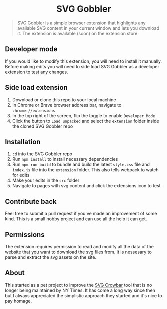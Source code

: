 <!-- <p align="center">
  <a target="_blank" rel="noopener noreferrer" href="/primer/components/blob/master/static/assets/readme-components.png"><img width="300px" src="https://github.com/primer/components/raw/master/static/assets/readme-components.png" style="max-width:100%;"></a>
</p> -->

<h1 align="center">SVG Gobbler</h1>

> SVG Gobbler is a simple browser extension that highlights any available SVG content in your current window and lets you download it. The extension is available (soon) on the extension store.

## Developer mode

If you would like to modify this extension, you will need to install it manually. Before making edits you will need to side load SVG Gobbler as a developer extension to test any changes.

## Side load extension

1. Download or clone this repo to your local machine
2. In Chrome or Brave browser address bar, navigate to `chrome://extensions`
3. In the top right of the screen, flip the toggle to enable `Developer Mode`
4. Click the button to `Load unpacked` and select the `extension` folder inside the cloned SVG Gobbler repo

## Installation

1. `cd` into the SVG Gobbler repo
2. Run `npm install` to install necessary dependencies
3. Run `npm run build` to bundle and build the latest `style.css` file and `index.js` file into the `extension` folder. This also tells webpack to watch for edits
4. Make your edits in the `src` folder
5. Navigate to pages with svg content and click the extensions icon to test

## Contribute back

Feel free to submit a pull request if you've made an improvement of some kind. This is a small hobby project and can use all the help it can get.

## Permissions

The extension requires permission to read and modify all the data of the website that you want to download the svg files from. It is nessesary to parse and extract the svg assets on the site.

## About

This started as a pet project to improve the [SVG Crowbar](http://nytimes.github.com/svg-crowbar/) tool that is no longer being maintained by NY Times. It has come a long way since then but I always appreciated the simplistic approach they started and it's nice to pay homage.
